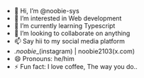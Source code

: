 - 👋 Hi, I’m @noobie-sys
- 👀 I’m interested in Web development
- 🌱 I’m currently learning Typescript
- 💞️ I’m looking to collaborate on anything
- 📫 Say hii to my social media platform
- _.noobie__(instagram) | noobie2103(x.com)
- 😄 Pronouns: he/him
- ⚡ Fun fact: I love coffee, The way you do..

<!---
noobie-sys/noobie-sys is a ✨ special ✨ repository because its `README.md` (this file) appears on your GitHub profile.
You can click the Preview link to take a look at your changes.
--->
